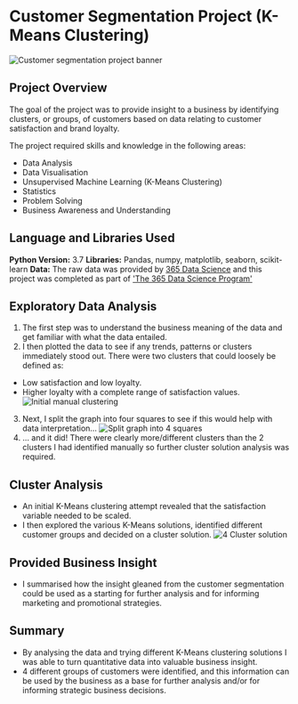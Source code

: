# Customer Segmentation Project (K-Means Clustering)
![Customer segmentation project banner](https://github.com/JonR45/Customer_Segmentation_Project/blob/master/Images/Customer%20Segmentation%20Project%20banner.png)
## Project Overview 
The goal of the project was to provide insight to a business by identifying clusters, or groups, of customers based on data relating to customer satisfaction and brand loyalty. 

The project required skills and knowledge in the following areas:
* Data Analysis
* Data Visualisation
* Unsupervised Machine Learning (K-Means Clustering)
* Statistics
* Problem Solving
* Business Awareness and Understanding
## Language and Libraries Used
**Python Version:** 3.7
**Libraries:** Pandas, numpy, matplotlib, seaborn, scikit-learn
**Data:** The raw data was provided by [365 Data Science](https://365datascience.com) and this project was completed as part of ['The 365 Data Science Program'](https://365datascience.com)
## Exploratory Data Analysis
1. The first step was to understand the business meaning of the data and get familiar with what the data entailed. 
2. I then plotted the data to see if any trends, patterns or clusters immediately stood out. There were two clusters that could loosely be defined as:
  * Low satisfaction and low loyalty. 
  * Higher loyalty with a complete range of satisfaction values.
![Initial manual clustering](https://github.com/JonR45/Customer_Segmentation_Project/blob/master/Images/1.3.%20scatter%202%20clusters.png)
3. Next, I split the graph into four squares to see if this would help with data interpretation… 
![Split graph into 4 squares](https://github.com/JonR45/Customer_Segmentation_Project/blob/master/Images/1.4.%20Customer%20split%20loyalty%20categories.png)
4. ... and it did! There were clearly more/different clusters than the 2 clusters I had identified manually so further cluster solution analysis was required.
## Cluster Analysis
* An initial K-Means clustering attempt revealed that the satisfaction variable needed to be scaled.
* I then explored the various K-Means solutions, identified different customer groups and decided on a cluster solution.
![4 Cluster solution](https://github.com/JonR45/Customer_Segmentation_Project/blob/master/Images/4.%20K-Means4%20cluster%20names.png)
## Provided Business Insight
* I summarised how the insight gleaned from the customer segmentation could be used as a starting for further analysis and for informing marketing and promotional strategies. 
## Summary
* By analysing the data and trying different K-Means clustering solutions I was able to turn quantitative data into valuable business insight.
* 4 different groups of customers were identified, and this information can be used by the business as a base for further analysis and/or for informing strategic business decisions.
